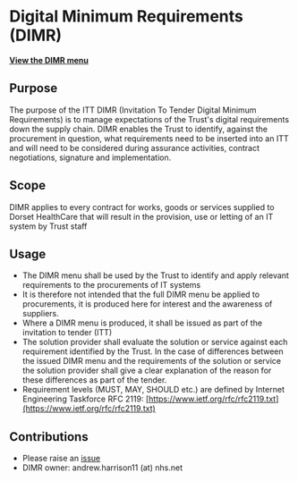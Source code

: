# Digital Minimum Requirements (DIMR)

**[View the DIMR menu](digital-minimum-requirements.md)**

## Purpose
The purpose of the ITT DIMR (Invitation To Tender Digital Minimum Requirements) is to manage expectations of the Trust's digital requirements down the supply chain. DIMR enables the Trust to identify, against the procurement in question, what requirements need to be inserted into an ITT and will need to be considered during assurance activities, contract negotiations, signature and implementation.

## Scope
DIMR applies to every contract for works, goods or services supplied to Dorset HealthCare that will result in the provision, use or letting of an IT system by Trust staff

## Usage
* The DIMR menu shall be used by the Trust to identify and apply relevant requirements to the procurements of IT systems
* It is therefore not intended that the full DIMR menu be applied to procurements, it is produced here for interest and the awareness of suppliers.
* Where a DIMR menu is produced, it shall be issued as part of the invitation to tender (ITT)
* The solution provider shall evaluate the solution or service against each requirement identified by the Trust. In the case of differences between the issued DIMR menu and the requirements of the solution or service the solution provider shall give a clear explanation of the reason for these differences as part of the tender.
* Requirement levels (MUST, MAY, SHOULD etc.) are defined by Internet Engineering Taskforce RFC 2119: [https://www.ietf.org/rfc/rfc2119.txt](https://www.ietf.org/rfc/rfc2119.txt)

## Contributions
* Please raise an [issue](https://github.com/digitaldhc/digital-minimum-requirements/issues)
* DIMR owner: andrew.harrison11 (at) nhs.net